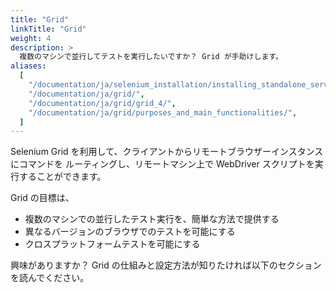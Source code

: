 ```yaml
---
title: "Grid"
linkTitle: "Grid"
weight: 4
description: >
  複数のマシンで並行してテストを実行したいですか？ Grid が手助けします。
aliases:
  [
    "/documentation/ja/selenium_installation/installing_standalone_server/",
    "/documentation/ja/grid/",
    "/documentation/ja/grid/grid_4/",
    "/documentation/ja/grid/purposes_and_main_functionalities/",
  ]
---
```


Selenium Grid を利用して、クライアントからリモートブラウザーインスタンスにコマンドを
ルーティングし、リモートマシン上で WebDriver スクリプトを実行することができます。

Grid の目標は、

- 複数のマシンでの並行したテスト実行を、簡単な方法で提供する
- 異なるバージョンのブラウザでのテストを可能にする
- クロスプラットフォームテストを可能にする

興味がありますか？
Grid の仕組みと設定方法が知りたければ以下のセクションを読んでください。
